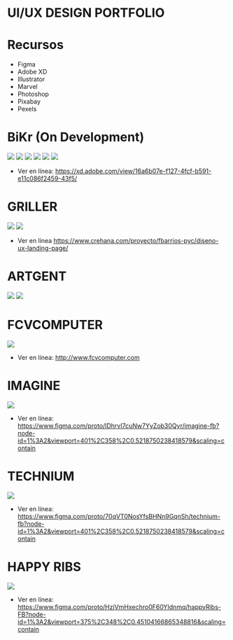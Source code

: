 # UI/UX DESIGN PORTFOLIO

# Recursos
- Figma
- Adobe XD
- Illustrator
- Marvel
- Photoshop
- Pixabay
- Pexels

# BiKr (On Development)
![](./LandingPage.jpg)
![](./AppSocial.jpg)
![](./AppProfile.jpg)
![](./AppChat.jpg)
![](./BrandBiKr.png)
![](./UserFlowMobileBiKr.png)
* Ver en línea:
https://xd.adobe.com/view/16a6b07e-f127-4fcf-b591-e11c086f2459-43f5/

# GRILLER
![](./griller.png)
![](-/grillerLogo.png)
* Ver en línea
https://www.crehana.com/proyecto/fbarrios-pyc/diseno-ux-landing-page/

# ARTGENT
![](./artgent.png)
![](./artgentLogo.png)

# FCVCOMPUTER
![](./fcvcomputer.jpg)
* Ver en línea:
http://www.fcvcomputer.com

# IMAGINE
![](./Imagine-FB.png)
* Ver en línea:
https://www.figma.com/proto/lDhrvI7cuNw7YyZob30Qyr/imagine-fb?node-id=1%3A2&viewport=401%2C358%2C0.5218750238418579&scaling=contain

# TECHNIUM
![](./Technium-FB.png)
* Ver en línea:
https://www.figma.com/proto/70qVT0NosYfsBHNn9GqnSh/technium-fb?node-id=1%3A2&viewport=401%2C358%2C0.5218750238418579&scaling=contain

# HAPPY RIBS
![](./HappyRibs-FB.png)
* Ver en línea:
https://www.figma.com/proto/HzjVmHxechro0F60YIdnmq/happyRibs-FB?node-id=1%3A2&viewport=375%2C348%2C0.45104166865348816&scaling=contain